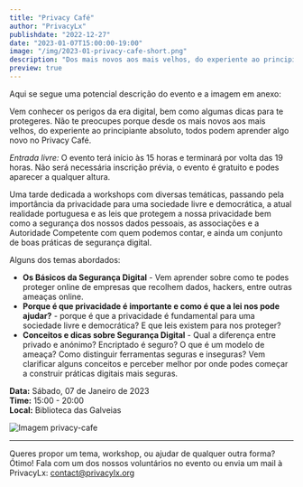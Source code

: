 ```yaml
---
title: "Privacy Café"
author: "PrivacyLx"
publishdate: "2022-12-27"
date: "2023-01-07T15:00:00-19:00"
image: "/img/2023-01-privacy-cafe-short.png"
description: "Dos mais novos aos mais velhos, do experiente ao principiante absoluto, todos podem aprender algo novo no Privacy Café. Traz o teu portátil, smartphone ou tablet e deixa os voluntários ajudarem-te a proteger os teus dados pessoais e dispositivos."
preview: true
---
```




Aqui se segue uma potencial descrição do evento e a imagem em anexo:

Vem conhecer os perigos da era digital, bem como algumas dicas para te protegeres. Não te preocupes porque desde os mais novos aos mais velhos, do experiente ao principiante absoluto, todos podem aprender algo novo no Privacy Café.

*Entrada livre:* O evento terá início às 15 horas e terminará por volta das 19 horas. Não será necessária inscrição prévia, o evento é gratuito e podes aparecer a qualquer altura.

Uma tarde dedicada a workshops com diversas temáticas, passando pela importância da privacidade para uma sociedade livre e democrática, a atual realidade portuguesa e as leis que protegem a nossa privacidade bem como a segurança dos nossos dados pessoais, as associações e a Autoridade Competente com quem podemos contar, e ainda um conjunto de boas práticas de segurança digital.

Alguns dos temas abordados:

  - **Os Básicos da Segurança Digital** - Vem aprender sobre como te podes proteger online de empresas que recolhem dados, hackers, entre outras ameaças online.
  - **Porque é que privacidade é importante e como é que a lei nos pode ajudar?** - porque é que a privacidade é fundamental para uma sociedade livre e democrática? E que leis existem para nos proteger?
  - **Conceitos e dicas sobre Segurança Digital** - Qual a diferença entre privado e anónimo? Encriptado é seguro? O que é um modelo de ameaça? Como distinguir ferramentas seguras e inseguras? Vem clarificar alguns conceitos e perceber melhor por onde podes começar a construir práticas digitais mais seguras.


**Data:** Sábado, 07 de Janeiro de 2023\
**Time:** 15:00 - 20:00\
**Local:** Biblioteca das Galveias


![Imagem privacy-cafe](/img/2023-01-privacy-cafe.png)

---

Queres propor um tema, workshop, ou ajudar de qualquer outra forma? Ótimo!
Fala com um dos nossos voluntários no evento ou envia um mail à PrivacyLx: contact@privacylx.org
